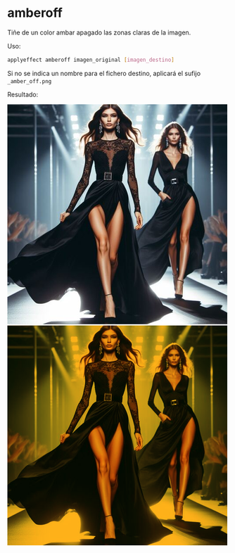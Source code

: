 # amberoff

Tiñe de un color ambar apagado las zonas claras de la imagen.

Uso:

``` sh
applyeffect amberoff imagen_original [imagen_destino]
```

Si no se indica un nombre para el fichero destino, aplicará el sufijo `_amber_off.png`

Resultado:

![imagen original](../../images/image.jpg)
![amberoff](../../images/image_amber_toasted.png)

